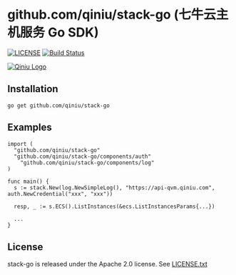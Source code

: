 # github.com/qiniu/stack-go (七牛云主机服务 Go SDK)

[![LICENSE](https://img.shields.io/badge/License-Apache%202.0-blue.svg)](https://github.com/qiniu/stack-go/blob/master/LICENSE)
[![Build Status](https://travis-ci.org/qiniu/stack-go.svg?branch=master)](https://travis-ci.org/qiniu/stack-go)

[![Qiniu Logo](http://open.qiniudn.com/logo.png)](http://qiniu.com/)

## Installation

```
go get github.com/qiniu/stack-go
```

## Examples

```golang
import (
  "github.com/qiniu/stack-go"
  "github.com/qiniu/stack-go/components/auth"
	"github.com/qiniu/stack-go/components/log"
)

func main() {
  s := stack.New(log.NewSimpleLog(), "https://api-qvm.qiniu.com", auth.NewCredential("xxx", "xxx"))

  resp, _ := s.ECS().ListInstances(&ecs.ListInstancesParams{...})

  ...
}
```

## License

stack-go is released under the Apache 2.0 license. See [LICENSE.txt](https://github.com/qiniu/stack-go/blob/master/LICENSE)
